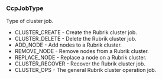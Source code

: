 ### CcpJobType
Type of cluster job.

- CLUSTER_CREATE - Create the Rubrik cluster job.
- CLUSTER_DELETE - Delete the Rubrik cluster job.
- ADD_NODE - Add nodes to a Rubrik cluster.
- REMOVE_NODE - Remove nodes from a Rubrik cluster.
- REPLACE_NODE - Replace a node on a Rubrik cluster.
- CLUSTER_RECOVER - Recover the Rubrik cluster job.
- CLUSTER_OPS - The general Rubrik cluster operation job.
